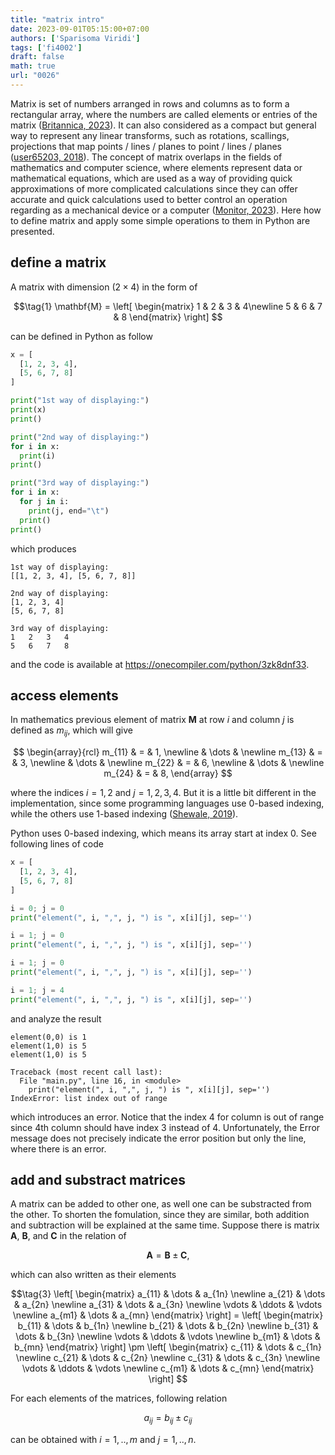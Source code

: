 ```yaml
---
title: "matrix intro"
date: 2023-09-01T05:15:00+07:00
authors: ['Sparisoma Viridi']
tags: ['fi4002']
draft: false
math: true
url: "0026"
---
```

Matrix is set of numbers arranged in rows and columns as to form a rectangular array, where the numbers are called elements or entries of the matrix ([Britannica, 2023](https://www.britannica.com/science/matrix-mathematics)). It can also considered as a compact but general way to represent any linear transforms, such as rotations, scallings, projections that map points / lines / planes to point / lines / planes ([user65203, 2018](https://math.stackexchange.com/a/2782730/645927)). The concept of matrix overlaps in the fields of mathematics and computer science, where elements represent data or mathematical equations, which are used as a way of providing quick approximations of more complicated calculations since they can offer accurate and quick calculations used to better control an operation regarding as a mechanical device or a computer ([Monitor, 2023](https://techmonitor.ai/what-is/what-is-a-matrix)). Here how to define matrix and apply some simple operations to them in Python are presented.


## define a matrix
A matrix with dimension $(2 \times 4)$ in the form of

$$\tag{1}
\mathbf{M} = \left[
\begin{matrix}
1 & 2 & 3 & 4\newline
5 & 6 & 7 & 8
\end{matrix}
\right]
$$

can be defined in Python as follow

```python
x = [
  [1, 2, 3, 4],
  [5, 6, 7, 8]
]

print("1st way of displaying:")
print(x)
print()

print("2nd way of displaying:")
for i in x:
  print(i)
print()

print("3rd way of displaying:")
for i in x:
  for j in i:
    print(j, end="\t")
  print()
print()
```

which produces

```shell
1st way of displaying:
[[1, 2, 3, 4], [5, 6, 7, 8]]

2nd way of displaying:
[1, 2, 3, 4]
[5, 6, 7, 8]

3rd way of displaying:
1	2	3	4	
5	6	7	8

```

and the code is available at https://onecompiler.com/python/3zk8dnf33.


## access elements
In mathematics previous element of matrix $\mathbf{M}$ at row $i$ and column $j$ is defined as $m_{ij}$, which will give

$$
\begin{array}{rcl}
m_{11} & = & 1, \newline
& \dots & \newline
m_{13} & = & 3, \newline
& \dots & \newline
m_{22} & = & 6, \newline
& \dots & \newline
m_{24} & = & 8,
\end{array}
$$

where the indices $i = 1, 2$ and $j = 1, 2, 3, 4$. But it is a little bit different in the implementation, since some programming languages use 0-based indexing, while the others use 1-based indexing ([Shewale, 2019](https://medium.com/analytics-vidhya/indexing-of-arrays-0-vs-1-83c080cde374)). 

Python uses 0-based indexing, which means its array start at index 0. See following lines of code

```python
x = [
  [1, 2, 3, 4],
  [5, 6, 7, 8]
]

i = 0; j = 0
print("element(", i, ",", j, ") is ", x[i][j], sep='')

i = 1; j = 0
print("element(", i, ",", j, ") is ", x[i][j], sep='')

i = 1; j = 0
print("element(", i, ",", j, ") is ", x[i][j], sep='')

i = 1; j = 4
print("element(", i, ",", j, ") is ", x[i][j], sep='')
```

and analyze the result

```shell
element(0,0) is 1
element(1,0) is 5
element(1,0) is 5

Traceback (most recent call last):
  File "main.py", line 16, in <module>
    print("element(", i, ",", j, ") is ", x[i][j], sep='')
IndexError: list index out of range
```

which introduces an error. Notice that the index 4 for column is out of range since 4th column should have index 3 instead of 4. Unfortunately, the Error message does not precisely indicate the error position but only the line, where there is an error.


## add and substract matrices
A matrix can be added to other one, as well one can be substracted from the other. To shorten the fomulation, since they are similar, both addition and subtraction will be explained at the same time. Suppose there is matrix $\mathbf{A}$, $\mathbf{B}$, and $\mathbf{C}$ in the relation of

$$\tag{2}
\mathbf{A} = \mathbf{B} \pm \mathbf{C},
$$

which can also written as their elements

$$\tag{3}
\left[
\begin{matrix}
a_{11} & \dots & a_{1n} \newline
a_{21} & \dots & a_{2n} \newline
a_{31} & \dots & a_{3n} \newline
\vdots & \ddots & \vdots \newline
a_{m1} & \dots & a_{mn}
\end{matrix}
\right] =
\left[
\begin{matrix}
b_{11} & \dots & b_{1n} \newline
b_{21} & \dots & b_{2n} \newline
b_{31} & \dots & b_{3n} \newline
\vdots & \ddots & \vdots \newline
b_{m1} & \dots & b_{mn}
\end{matrix}
\right] \pm
\left[
\begin{matrix}
c_{11} & \dots & c_{1n} \newline
c_{21} & \dots & c_{2n} \newline
c_{31} & \dots & c_{3n} \newline
\vdots & \ddots & \vdots \newline
c_{m1} & \dots & c_{mn}
\end{matrix}
\right]
$$

For each elements of the matrices, following relation

$$\tag{4}
a_{ij} = b_{ij} \pm c_{ij}
$$

can be obtained with $i = 1, .., m$ and $j = 1, .., n$.